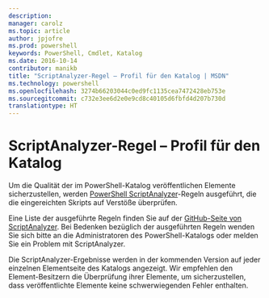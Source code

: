 ```yaml
---
description: 
manager: carolz
ms.topic: article
author: jpjofre
ms.prod: powershell
keywords: PowerShell, Cmdlet, Katalog
ms.date: 2016-10-14
contributor: manikb
title: "ScriptAnalyzer-Regel – Profil für den Katalog | MSDN"
ms.technology: powershell
ms.openlocfilehash: 3274b66203044c0ed9fc1135cea7472428eb753e
ms.sourcegitcommit: c732e3ee6d2e0e9cd8c40105d6fbfd4d207b730d
translationtype: HT
---
```

# <a name="scriptanazlyer-rule-profile-for-gallery"></a>ScriptAnalyzer-Regel – Profil für den Katalog
Um die Qualität der im PowerShell-Katalog veröffentlichen Elemente sicherzustellen, werden [PowerShell ScriptAnalyzer](https://github.com/PowerShell/PSScriptAnalyzer)-Regeln ausgeführt, die die eingereichten Skripts auf Verstöße überprüfen.

Eine Liste der ausgeführte Regeln finden Sie auf der [GitHub-Seite von ScriptAnalyzer](https://github.com/PowerShell/PSScriptAnalyzer/blob/development/Engine/Settings/PSGallery.psd1).
Bei Bedenken bezüglich der ausgeführten Regeln wenden Sie sich bitte an die Administratoren des PowerShell-Katalogs oder melden Sie ein Problem mit ScriptAnalyzer.

Die ScriptAnalyzer-Ergebnisse werden in der kommenden Version auf jeder einzelnen Elementseite des Katalogs angezeigt. Wir empfehlen den Element-Besitzern die Überprüfung ihrer Elemente, um sicherzustellen, dass veröffentlichte Elemente keine schwerwiegenden Fehler enthalten.

